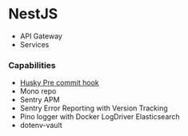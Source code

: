 # NestJS

- API Gateway
- Services

### Capabilities
- [Husky Pre commit hook](https://dev.to/monfernape/enforce-husky-pre-commit-with-eslint-prettier-in-monorepo-55jc)
- Mono repo
- Sentry APM
- Sentry Error Reporting with Version Tracking
- Pino logger with Docker LogDriver Elasticsearch
- dotenv-vault
